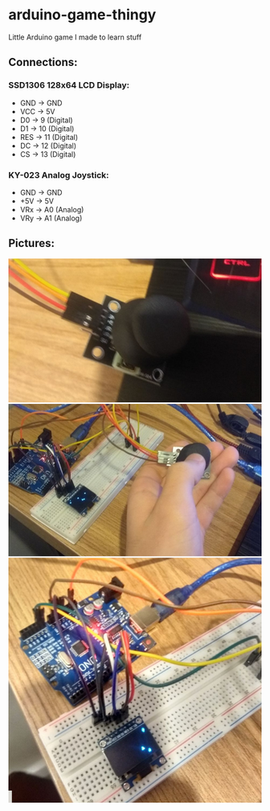 # arduino-game-thingy

Little Arduino game I made to learn stuff

## Connections:
### SSD1306 128x64 LCD Display:
  - GND -> GND
  - VCC -> 5V
  - D0  -> 9  (Digital)
  - D1  -> 10 (Digital)
  - RES -> 11 (Digital)
  - DC  -> 12 (Digital)
  - CS  -> 13 (Digital)
  
### KY-023 Analog Joystick:
  - GND -> GND
  - +5V -> 5V
  - VRx -> A0 (Analog)
  - VRy -> A1 (Analog)

## Pictures:
  ![pic4](pics/pic4.png)
  ![pic2](pics/pic2.png)
  ![pic3](pics/pic3.png)
